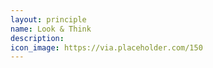 ```yaml
---
layout: principle
name: Look & Think
description:
icon_image: https://via.placeholder.com/150
---
```


